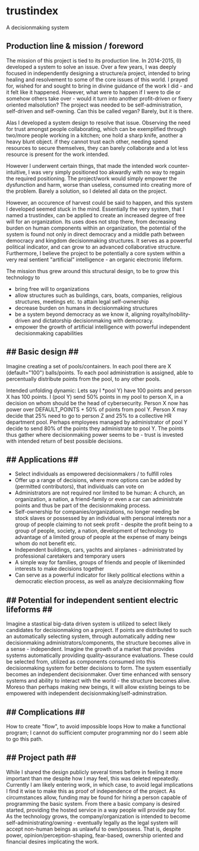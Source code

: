 # trustindex
A decisionmaking system

## Production line & mission / foreword

The mission of this project is tied to its production line. 
In 2014-2015, (I) developed a system to solve an issue.
Over a few years, I was deeply focused in independently designing a structure/a project, intended to bring healing and resolvement to some of the core issues of this world.
I prayed for, wished for and sought to bring in divine guidance of the work I did - and it felt like it happened.
However, what were to happen if I were to die or somehow others take over - would it turn into another profit-driven or fixery oriented malsolution?
The project was needed to be self-administration, self-driven and self-owning.
Can this be called vegan? Barely, but it is there.

Alas I developed a system design to resolve that issue.
Observing the need for trust amongst people collaborating, 
which can be exemplified through two/more people working in a kitchen;
one hold a sharp knife, another a heavy blunt object.
if they cannot trust each other, needing spend resources to secure themselves,
they can barely collaborate and a lot less resource is present for the work intended.

However I underwent certain things, that made the intended work counter-intuitive,
I was very simply positioned too akwardly with no way to regain the required positioning.
The project/work would simply empower the dysfunction and harm, worse than useless, consumed into creating more of the problem.
Barely a solution, so I deleted all data on the project.

However, an occurence of harvest could be said to happen, and this system I developed seemed stuck in the mind.
Essentially the very system, that I named a trustindex, can be applied to create an increased degree of free will for an organization.
Its uses does not stop there, from decreasing burden on human components within an organization,
the potential of the system is found not only in direct democracy and a middle path between democracy and kingdom decisionmaking structures.
It serves as a powerful political indicator, and can grow to an advanced collaborative structure.
Furthermore, I believe the project to be potentially a core system within a very real sentient "artificial" intelligence - an organic electronic lifeform.

The mission thus grew around this structural design, to be to grow this technology to 
- bring free will to organizations
- allow structures such as buildings, cars, boats, companies, religious structures, meetings etc. to attain legal self-ownership 
- decrease burden on humans in decisionmaking structures
- be a system beyond democracy as we know it, aligning royalty/nobility-driven and dictatorship decisionmaking with democracy. 
- empower the growth of artificial intelligence with powerful independent decisionmaking capabilities

## ## Basic design ## ##

Imagine creating a set of pools/containers. In each pool there are X (default="100") balls/points. 
To each pool administration is assigned, able to percentually distribute points from the pool, to any other pools.

Intended unfolding dynamic: 
Lets say I *pool Y) have 100 points and person X has 100 points. I (pool Y) send 50% points in my pool to person X,
in a decision on whom should be the head of cybersecurity. Person X now has power over DEFAULT_POINTS + 50% of points from pool Y. 
Person X may decide that 25% need to go to person Z and 25% to a collective HR department pool.
Perhaps employees managed by administrator of pool Y decide to send 80% of the points they administrate to pool Y. 
The points thus gather where decisionmaking power seems to be - trust is invested with intended return of best possible decisions.

## ## Applications ## ##
- Select individuals as empowered decisionmakers / to fulfill roles
- Offer up a range of decisions, where more options can be added by (permitted contributors), that individuals can vote on
- Administrators are not required nor limited to be human: A church, an organization, a nation, a friend-family or even a car can administrate points and thus be part of the decisionmaking process.
- Self-ownership for companies/organizations, no longer needing be stock slaves or possessed by an individual with personal interests nor a group of people claiming to not seek profit - despite the profit being to a group of people, society, a nation, development of technology to advantage of a limited group of people at the expense of many beings whom do not benefit etc.
- Independent buildings, cars, yachts and airplanes - administrated by professional caretakers and temporary users
- A simple way for families, groups of friends and people of likeminded interests to make decisions together
- Can serve as a powerful indicator for likely political elections within a democratic election process, as well as analyze decisionmaking flow

## ## Potential for independent sentient electric lifeforms ## ##
Imagine a stastical big-data driven system is utilized to select likely candidates for decisionmaking on a project.
If points are distributed to such an automatically selecting system, 
through automatically adding new decisionmaking administrators/components, the structure becomes alive in a sense - independent.
Imagine the growth of a market that provides systems automatically providing quality-assurance evaluations.
These could be selected from, utilized as components consumed into this decisionmaking system for better decisions to form.
The system essentially becomes an independent decisionmaker.
Over time enhanced with sensory systems and ability to interact with the world - the structure becomes alive.
Moreso than perhaps making new beings, it will allow existing beings to be empowered with independent decisionmaking/self-adminstration.

## ## Complications ## ##
How to create "flow", to avoid impossible loops
How to make a functional program; I cannot do sufficient computer programming nor do I seem able to go this path.

## ## Project path ## ##
While I shared the design publicly several times before in feeling it more important than me despite how I may feel, this was deleted repeatedly.
Currently I am likely entering work, in which case, to avoid legal implications I find it wise to make this as proof of independence of the project.
As circumstances allow, funding may be found for hiring a person capable of programming the basic system.
From there a basic company is desired started, providing the hosted service in a way people will provide pay for.
As the technology grows, the company/organization is intended to become self-administrating/owning - eventually legally as the legal system will accept non-human beings as unlawful to own/possess. That is, despite power, opinion/perception-shaping, fear-based, ownership oriented and financial desires implicating the work.

